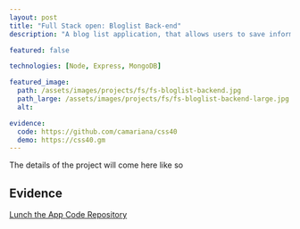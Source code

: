 ```yaml
---
layout: post
title: "Full Stack open: Bloglist Back-end"
description: "A blog list application, that allows users to save information about interesting blogs they have stumbled across on the internet"

featured: false

technologies: [Node, Express, MongoDB]

featured_image:
  path: /assets/images/projects/fs/fs-bloglist-backend.jpg
  path_large: /assets/images/projects/fs/fs-bloglist-backend-large.jpg
  alt: 

evidence:
  code: https://github.com/camariana/css40
  demo: https://css40.gm
---
```


The details of the project will come here like so



<h2>
  Evidence
</h2>

<div class="ut-dp-inline ut-gap-top-size-small">
  <a href="{{ page.evidence.demo }}" class="cp-button cp-button--secondary">
    Lunch the App
  </a>
  <a href="{{ page.evidence.code }}" class="cp-button cp-button--secondary">
    Code Repository
  </a>
</div>